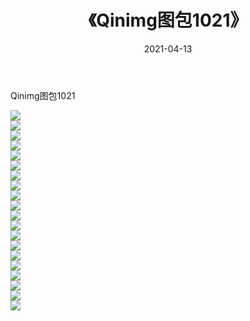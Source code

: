 ﻿---
layout: post
title:  《Qinimg图包1021》
date:   2021-04-13
img: http://imgx.orgx.ga/Qinimg图包/Qinimg图包1021/000.jpg
categories: [美女, 清纯, 唯美]
---

Qinimg图包1021

 ![](http://imgx.orgx.ga/Qinimg图包/Qinimg图包1021/001.jpg) <br>![](http://imgx.orgx.ga/Qinimg图包/Qinimg图包1021/002.jpg) <br>![](http://imgx.orgx.ga/Qinimg图包/Qinimg图包1021/003.jpg) <br>![](http://imgx.orgx.ga/Qinimg图包/Qinimg图包1021/004.jpg) <br>![](http://imgx.orgx.ga/Qinimg图包/Qinimg图包1021/005.jpg) <br>![](http://imgx.orgx.ga/Qinimg图包/Qinimg图包1021/006.jpg) <br>![](http://imgx.orgx.ga/Qinimg图包/Qinimg图包1021/007.jpg) <br>![](http://imgx.orgx.ga/Qinimg图包/Qinimg图包1021/008.jpg) <br>![](http://imgx.orgx.ga/Qinimg图包/Qinimg图包1021/009.jpg) <br>![](http://imgx.orgx.ga/Qinimg图包/Qinimg图包1021/010.jpg) <br>![](http://imgx.orgx.ga/Qinimg图包/Qinimg图包1021/011.jpg) <br>![](http://imgx.orgx.ga/Qinimg图包/Qinimg图包1021/012.jpg) <br>![](http://imgx.orgx.ga/Qinimg图包/Qinimg图包1021/013.jpg) <br>![](http://imgx.orgx.ga/Qinimg图包/Qinimg图包1021/014.jpg) <br>![](http://imgx.orgx.ga/Qinimg图包/Qinimg图包1021/015.jpg) <br>![](http://imgx.orgx.ga/Qinimg图包/Qinimg图包1021/016.jpg) <br>![](http://imgx.orgx.ga/Qinimg图包/Qinimg图包1021/017.jpg) <br>![](http://imgx.orgx.ga/Qinimg图包/Qinimg图包1021/018.jpg) <br>![](http://imgx.orgx.ga/Qinimg图包/Qinimg图包1021/019.jpg) <br>![](http://imgx.orgx.ga/Qinimg图包/Qinimg图包1021/020.jpg) <br>